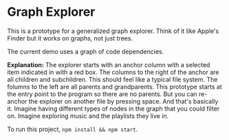 # Graph Explorer

This is a prototype for a generalized graph explorer. Think of it like Apple's Finder but it works on graphs, not just trees.

The current demo uses a graph of code dependencies.

**Explanation:** The explorer starts with an anchor column with a selected item indicated in with a red box. The columns to the right of the anchor are all children and subchildren. This should feel like a typical file system. The folumns to the left are all parents and grandparents. This prototype starts at the entry point to the program so there are no parents. But you can re-anchor the explorer on another file by pressing space. And that's basically it. Imagine having different types of nodes in the graph that you could filter on. Imagine exploring music and the playlists they live in.

To run this project, `npm install && npm start`.